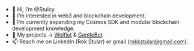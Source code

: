 - 👋 Hi, I’m @Stulcy
- 👀 I’m interested in web3 and blockchain development.
- 🌱 I’m currently expanding my Cosmos SDK and modular blockchain development knowledge.
- 🚀 My projects -> [Wolflet](https://apps.apple.com/us/app/wolflet/id6446218134) & [GentleBot](https://twitter.com/gentlebot_xyz)
- 📫 Reach me on LinkedIn (Rok Štular) or gmail (rokkstular@gmail.com).


<!---
Stulcy/Stulcy is a ✨ special ✨ repository because its `README.md` (this file) appears on your GitHub profile.
You can click the Preview link to take a look at your changes.
--->
